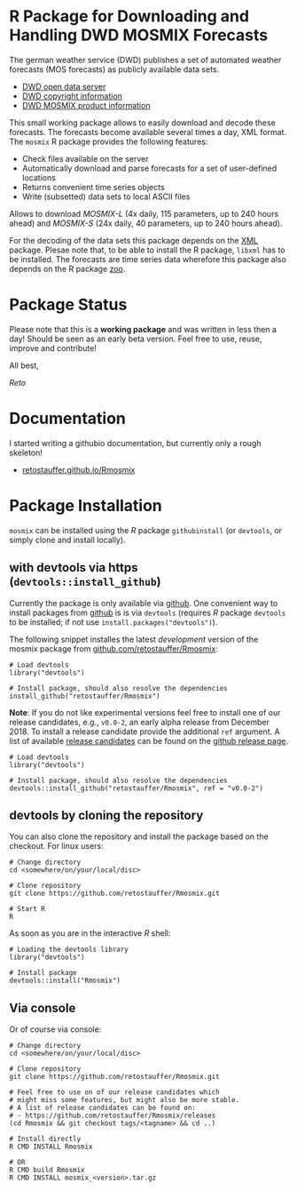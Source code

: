 

R Package for Downloading and Handling DWD MOSMIX Forecasts
===========================================================

The german weather service (DWD) publishes a set of automated
weather forecasts (MOS forecasts) as publicly available data
sets.

* [DWD open data server](https://opendata.dwd.de)
* [DWD copyright information](https://www.dwd.de/copyright)
* [DWD MOSMIX product information](https://www.dwd.de/EN/ourservices/met_application_mosmix/met_application_mosmix.html)

This small working package allows to easily download and decode
these forecasts. The forecasts become available several times
a day, XML format. The `mosmix` R package provides the following
features:

* Check files available on the server
* Automatically download and parse forecasts for a set of user-defined
  locations
* Returns convenient time series objects
* Write (subsetted) data sets to local ASCII files

Allows to download _MOSMIX-L_ (4x daily, 115 parameters, up to 240 hours ahead)
and _MOSMIX-S_ (24x daily, 40 parameters, up to 240 hours ahead).

For the decoding of the data sets this package depends on the
[XML](https://cran.r-project.org/package=XML) package.
Plesae note that, to be able to install the R package, `libxml` has to
be installed. The forecasts are time series data wherefore this package also
depends on the R package [zoo](https://cran.r-project.org/package=zoo).


Package Status
==============

Please note that this is a **working package** and was written in less
then a day! Should be seen as an early beta version. Feel free to
use, reuse, improve and contribute!

All best,

_Reto_

Documentation
=============

I started writing a githubio documentation, but currently only a rough
skeleton!

* [retostauffer.github.io/Rmosmix](https://retostauffer.github.io/Rmosmix)

Package Installation
====================

`mosmix` can be installed using the _R_ package `githubinstall` (or `devtools`,
or simply clone and install locally).

## with devtools via https (`devtools::install_github`)

Currently the package is only available via [github](https://github.com).
One convenient way to install packages from [github](https://github.com) is
is via `devtools` (requires _R_ package `devtools` to be installed; if not
use `install.packages("devtools")`).

The following snippet installes the latest _development_ version of the
mosmix package from [github.com/retostauffer/Rmosmix](https://github.com/retostauffer/Rmosmix):

```
# Load devtools
library("devtools")

# Install package, should also resolve the dependencies
install_github("retostauffer/Rmosmix")
```

**Note**: If you do not like experimental versions feel free to install one
of our release candidates, e.g., `v0.0-2`, an early alpha release from
December 2018. To install a release candidate provide the additional `ref`
argument. A list of available
[release candidates](https://github.com/retostauffer/Rmosmix/releases)
can be found on the [github release page](https://github.com/retostauffer/Rmosmix/releases).

```
# Load devtools
library("devtools")

# Install package, should also resolve the dependencies
devtools::install_github("retostauffer/Rmosmix", ref = "v0.0-2")
```

## devtools by cloning the repository

You can also clone the repository and install the package based
on the checkout. For linux users:

```
# Change directory
cd <somewhere/on/your/local/disc>

# Clone repository
git clone https://github.com/retostauffer/Rmosmix.git

# Start R
R
```

As soon as you are in the interactive _R_ shell:

```
# Loading the devtools library
library("devtools")

# Install package
devtools::install("Rmosmix")
```

## Via console

Or of course via console:

```
# Change directory
cd <somewhere/on/your/local/disc>

# Clone repository
git clone https://github.com/retostauffer/Rmosmix.git

# Feel free to use on of our release candidates which
# might miss some features, but might also be more stable.
# A list of release candidates can be found on:
# - https://github.com/retostauffer/Rmosmix/releases
(cd Rmosmix && git checkout tags/<tagname> && cd ..)

# Install directly
R CMD INSTALL Rmosmix

# OR
R CMD build Rmosmix
R CMD INSTALL mosmix_<version>.tar.gz
```


